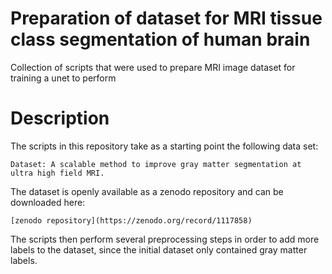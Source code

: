 # Preparation of dataset for MRI tissue class segmentation of human brain
Collection of scripts that were used to prepare MRI image dataset for training
a unet to perform

# Description
The scripts in this repository take as a starting point the following data set:
```
Dataset: A scalable method to improve gray matter segmentation at ultra high field MRI.
```

The dataset is openly available as a zenodo repository and can be downloaded here:
```
[zenodo repository](https://zenodo.org/record/1117858)
```

The scripts then perform several preprocessing steps in order to add more labels to the
dataset, since the initial dataset only contained gray matter labels.
